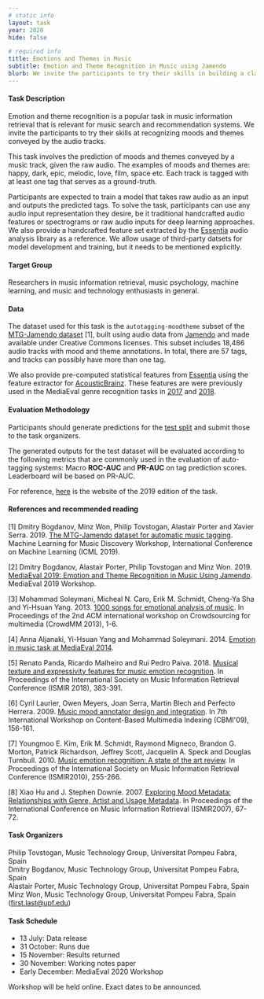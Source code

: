 ```yaml
---
# static info
layout: task
year: 2020
hide: false

# required info
title: Emotions and Themes in Music
subtitle: Emotion and Theme Recognition in Music using Jamendo
blurb: We invite the participants to try their skills in building a classifier to predict the emotions and themes conveyed in a music recording, using our dataset of music audio, pre-computed audio features, and tag annotations (e.g., happy, sad, melancholic). All data we provide comes from Jamendo, an online platform for music under Creative Commons licenses.
---
```


<!-- # please respect the structure below-->

#### Task Description

Emotion and theme recognition is a popular task in music information retrieval that is relevant for music search and recommendation systems. We invite the participants to try their skills at recognizing moods and themes conveyed by the audio tracks.

This task involves the prediction of moods and themes conveyed by a music track, given the raw audio. The examples of moods and themes are: happy, dark, epic, melodic, love, film, space etc. Each track is tagged with at least one tag that serves as a ground-truth.

Participants are expected to train a model that takes raw audio as an input and outputs the predicted tags. To solve the task, participants can use any audio input representation they desire, be it traditional handcrafted audio features or spectrograms or raw audio inputs for deep learning approaches. We also provide a handcrafted feature set extracted by the [Essentia](https://essentia.upf.edu/documentation/) audio analysis library as a reference. We allow usage of third-party datsets for model development and training, but it needs to be mentioned explicitly.

<!-- #### Motivation and Background -->

#### Target Group

Researchers in music information retrieval, music psychology, machine learning, and music and technology enthusiasts in general.

#### Data

The dataset used for this task is the `autotagging-moodtheme` subset of the [MTG-Jamendo dataset](https://github.com/MTG/jamendo-dataset) [1], built using audio data from [Jamendo](https://jamendo.com) and made available under Creative Commons licenses. This subset includes 18,486 audio tracks with mood and theme annotations. In total, there are 57 tags, and tracks can possibly have more than one tag.

We also provide pre-computed statistical features from [Essentia](https://essentia.upf.edu) using the feature extractor for [AcousticBrainz](https://acousticbrainz.org/). These features are were previously used in the MediaEval genre recognition tasks in [2017](https://multimediaeval.github.io/2017-AcousticBrainz-Genre-Task/) and [2018](https://multimediaeval.github.io/2018-AcousticBrainz-Genre-Task/).


#### Evaluation Methodology

Participants should generate predictions for the [test split](https://github.com/MTG/jamendo-dataset/blob/master/data/splits/split-0/autotagging_moodtheme-test.tsv) and submit those to the task organizers.

The generated outputs for the test dataset will be evaluated according to the following metrics that are commonly used in the evaluation of auto-tagging systems: Macro **ROC-AUC** and **PR-AUC** on tag prediction scores. Leaderboard will be based on PR-AUC.

For reference, [here](https://multimediaeval.github.io/2019-Emotion-and-Theme-Recognition-in-Music-Task/) is the website of the 2019 edition of the task.


#### References and recommended reading
<!-- # Please use the ACM format for references https://www.acm.org/publications/authors/reference-formatting (but no DOI needed)-->
<!-- # The paper title should be a hyperlink leading to the paper online-->

[1] Dmitry Bogdanov, Minz Won, Philip Tovstogan, Alastair Porter and Xavier Serra. 2019. [The MTG-Jamendo dataset for automatic music tagging](http://mtg.upf.edu/node/3957). Machine Learning for Music Discovery Workshop, International Conference on Machine Learning (ICML 2019).

[2] Dmitry Bogdanov, Alastair Porter, Philip Tovstogan and Minz Won. 2019. [MediaEval 2019: Emotion and Theme Recognition in Music Using Jamendo](https://github.com/multimediaeval/2019-Emotion-and-Theme-Recognition-in-Music-Task/blob/master/jamendo-emotion-theme-task-me19.pdf). MediaEval 2019 Workshop.

[3] Mohammad Soleymani, Micheal N. Caro, Erik M. Schmidt, Cheng-Ya Sha and Yi-Hsuan Yang. 2013. [1000 songs for emotional analysis of music](https://ibug.doc.ic.ac.uk/media/uploads/documents/cmm13-soleymani.pdf). In Proceedings of the 2nd ACM international workshop on Crowdsourcing for multimedia (CrowdMM 2013), 1-6.

[4] Anna Aljanaki, Yi-Hsuan Yang and Mohammad Soleymani. 2014. [Emotion in music task at MediaEval 2014](http://ceur-ws.org/Vol-1263/mediaeval2014_submission_33.pdf).

[5] Renato Panda, Ricardo Malheiro and Rui Pedro Paiva. 2018. [Musical texture and expressivity features for music emotion recognition](http://mir.dei.uc.pt/pdf/Conferences/MOODetector/ISMIR_2018_Panda.pdf). In Proceedings of the International Society on Music Information Retrieval Conference (ISMIR 2018), 383-391.

[6] Cyril Laurier, Owen Meyers, Joan Serra, Martin Blech and Perfecto Herrera. 2009. [Music mood annotator design and integration](http://mtg.upf.edu/files/publications/Laurier_MusicMoodAnnotator.pdf). In 7th International Workshop on Content-Based Multimedia Indexing (CBMI'09), 156-161.

[7] Youngmoo E. Kim, Erik M. Schmidt, Raymond Migneco, Brandon G. Morton, Patrick Richardson, Jeffrey Scott, Jacquelin A. Speck and Douglas Turnbull. 2010. [Music emotion recognition: A state of the art review](http://ismir2010.ismir.net/proceedings/ismir2010-45.pdf). In Proceedings of the International Society on Music Information Retrieval Conference (ISMIR2010), 255-266.

[8] Xiao Hu and J. Stephen Downie. 2007. [Exploring Mood Metadata: Relationships with Genre, Artist and Usage Metadata](http://ismir2007.ismir.net/proceedings/ISMIR2007_p067_hu.pdf). In Proceedings of the International Conference on Music Information Retrieval (ISMIR2007), 67-72.


#### Task Organizers
Philip Tovstogan, Music Technology Group, Universitat Pompeu Fabra, Spain  
Dmitry Bogdanov, Music Technology Group, Universitat Pompeu Fabra, Spain  
Alastair Porter, Music Technology Group, Universitat Pompeu Fabra, Spain  
Minz Won, Music Technology Group, Universitat Pompeu Fabra, Spain  
(first.last@upf.edu)

<!-- #### Task Auxiliaries -->
<!-- # if there are people helping with the task, but are not bearing the main responsibility for the task, they are auxiliaries. Please delete this heading if you have no auxiliaries-->

#### Task Schedule
* 13 July: Data release <!-- # Replace XX with your date. Latest possible is 31 July-->
* 31 October: Runs due <!-- # Replace XX with your date. Latest possible is 31 October-->
* 15 November: Results returned  <!-- Fixed. Please do not change-->
* 30 November: Working notes paper  <!-- Fixed. Please do not change-->
* Early December: MediaEval 2020 Workshop <!-- Fixed. Please do not change-->

Workshop will be held online. Exact dates to be announced.
